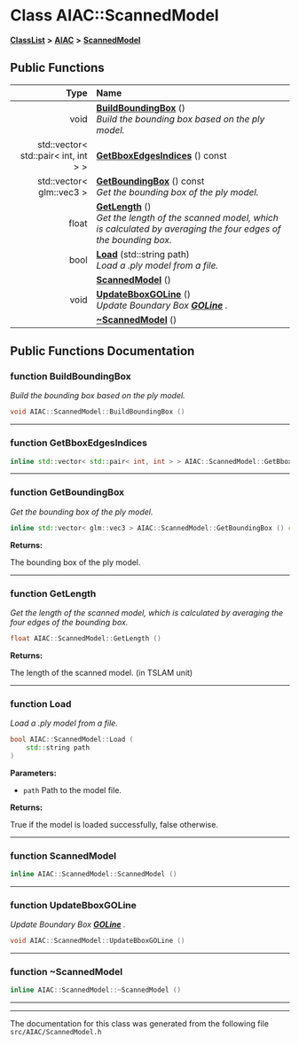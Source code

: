 

# Class AIAC::ScannedModel



[**ClassList**](annotated.md) **>** [**AIAC**](namespaceAIAC.md) **>** [**ScannedModel**](classAIAC_1_1ScannedModel.md)










































## Public Functions

| Type | Name |
| ---: | :--- |
|  void | [**BuildBoundingBox**](#function-buildboundingbox) () <br>_Build the bounding box based on the ply model._  |
|  std::vector&lt; std::pair&lt; int, int &gt; &gt; | [**GetBboxEdgesIndices**](#function-getbboxedgesindices) () const<br> |
|  std::vector&lt; glm::vec3 &gt; | [**GetBoundingBox**](#function-getboundingbox) () const<br>_Get the bounding box of the ply model._  |
|  float | [**GetLength**](#function-getlength) () <br>_Get the length of the scanned model, which is calculated by averaging the four edges of the bounding box._  |
|  bool | [**Load**](#function-load) (std::string path) <br>_Load a .ply model from a file._  |
|   | [**ScannedModel**](#function-scannedmodel) () <br> |
|  void | [**UpdateBboxGOLine**](#function-updatebboxgoline) () <br>_Update Boundary Box_ [_**GOLine**_](classAIAC_1_1GOLine.md) _._ |
|   | [**~ScannedModel**](#function-scannedmodel) () <br> |




























## Public Functions Documentation




### function BuildBoundingBox 

_Build the bounding box based on the ply model._ 
```C++
void AIAC::ScannedModel::BuildBoundingBox () 
```




<hr>



### function GetBboxEdgesIndices 

```C++
inline std::vector< std::pair< int, int > > AIAC::ScannedModel::GetBboxEdgesIndices () const
```




<hr>



### function GetBoundingBox 

_Get the bounding box of the ply model._ 
```C++
inline std::vector< glm::vec3 > AIAC::ScannedModel::GetBoundingBox () const
```





**Returns:**

The bounding box of the ply model. 





        

<hr>



### function GetLength 

_Get the length of the scanned model, which is calculated by averaging the four edges of the bounding box._ 
```C++
float AIAC::ScannedModel::GetLength () 
```





**Returns:**

The length of the scanned model. (in TSLAM unit) 





        

<hr>



### function Load 

_Load a .ply model from a file._ 
```C++
bool AIAC::ScannedModel::Load (
    std::string path
) 
```





**Parameters:**


* `path` Path to the model file. 



**Returns:**

True if the model is loaded successfully, false otherwise. 





        

<hr>



### function ScannedModel 

```C++
inline AIAC::ScannedModel::ScannedModel () 
```




<hr>



### function UpdateBboxGOLine 

_Update Boundary Box_ [_**GOLine**_](classAIAC_1_1GOLine.md) _._
```C++
void AIAC::ScannedModel::UpdateBboxGOLine () 
```




<hr>



### function ~ScannedModel 

```C++
inline AIAC::ScannedModel::~ScannedModel () 
```




<hr>

------------------------------
The documentation for this class was generated from the following file `src/AIAC/ScannedModel.h`

